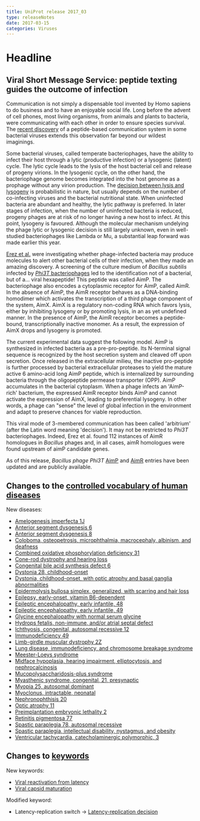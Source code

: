 ```yaml
---
title: UniProt release 2017_03
type: releaseNotes
date: 2017-03-15
categories: Viruses
---
```


# Headline

## Viral Short Message Service: peptide texting guides the outcome of infection

Communication is not simply a dispensable tool invented by Homo sapiens to do business and to have an enjoyable social life. Long before the advent of cell phones, most living organisms, from animals and plants to bacteria, were communicating with each other in order to ensure species survival. The [recent discovery](https://www.ncbi.nlm.nih.gov/pubmed/28099413) of a peptide-based communication system in some bacterial viruses extends this observation far beyond our wildest imaginings.

Some bacterial viruses, called temperate bacteriophages, have the ability to infect their host through a lytic (productive infection) or a lysogenic (latent) cycle. The lytic cycle leads to the lysis of the host bacterial cell and release of progeny virions. In the lysogenic cycle, on the other hand, the bacteriophage genome becomes integrated into the host genome as a prophage without any virion production. The [decision between lysis and lysogeny](http://viralzone.expasy.org/all_by_protein/3964.html) is probabilistic in nature, but usually depends on the number of co-infecting viruses and the bacterial nutritional state. When uninfected bacteria are abundant and healthy, the lytic pathway is preferred. In later stages of infection, when the number of uninfected bacteria is reduced, progeny phages are at risk of no longer having a new host to infect. At this point, lysogeny is favoured. Although the molecular mechanism undelying the phage lytic or lysogenic decision is still largely unknown, even in well-studied bacteriophages like Lambda or Mu, a substantial leap forward was made earlier this year.

[Erez et al.](https://www.ncbi.nlm.nih.gov/pubmed/28099413) were investigating whether phage-infected bacteria may produce molecules to alert other bacterial cells of their infection, when they made an amazing discovery. A screening of the culture medium of _Bacillus subtilis_ infected by [_Phi3T_ bacteriophages](http://www.uniprot.org/taxonomy/10736) led to the identification not of a bacterial, but of a... viral hexapeptide! This peptide was called AimP. The bacteriophage also encodes a cytoplasmic receptor for AimP, called AimR. In the absence of AimP, the AimR receptor behaves as a DNA-binding homodimer which activates the transcription of a third phage component of the system, AimX. AimX is a regulatory non-coding RNA which favors lysis, either by inhibiting lysogeny or by promoting lysis, in an as yet undefined manner. In the presence of AimP, the AimR receptor becomes a peptide-bound, transcriptionally inactive monomer. As a result, the expression of AimX drops and lysogeny is promoted.

The current experimental data suggest the following model. AimP is synthesized in infected bacteria as a pre-pro-peptide. Its N-terminal signal sequence is recognized by the host secretion system and cleaved off upon secretion. Once released in the extracellular milieu, the inactive pro-peptide is further processed by bacterial extracellular proteases to yield the mature active 6 amino-acid long AimP peptide, which is internalized by surrounding bacteria through the oligopeptide permease transporter (OPP). AimP accumulates in the bacterial cytoplasm. When a phage infects an 'AimP-rich' bacterium, the expressed AimR receptor binds AimP and cannot activate the expression of AimX, leading to preferential lysogeny. In other words, a phage can "sense" the level of global infection in the environment and adapt to preserve chances for viable reproduction.

This viral mode of 3-membered communication has been called 'arbitrium' (after the Latin word meaning 'decision'). It may not be restricted to _Phi3T_ bacteriophages. Indeed, Erez et al. found 112 instances of AimR homologues in _Bacillus_ phages and, in all cases, aimR homologues were found upstream of aimP candidate genes.

As of this release, _Bacillus phage Phi3T_ [AimP](http://www.uniprot.org/uniprotkb?query=gene:aimp+AND+organism:10736+AND+reviewed:yes) and [AimR](http://www.uniprot.org/uniprotkb?query=gene:aimr+AND+organism:10736+AND+reviewed:yes) entries have been updated and are publicly available.

## Changes to the [controlled vocabulary of human diseases](https://ftp.uniprot.org/pub/databases/uniprot/current_release/knowledgebase/complete/docs/humdisease)

New diseases:

- [Amelogenesis imperfecta 1J](http://www.uniprot.org/diseases/DI-04931)
- [Anterior segment dysgenesis 6](http://www.uniprot.org/diseases/DI-04923)
- [Anterior segment dysgenesis 8](http://www.uniprot.org/diseases/DI-04922)
- [Coloboma, osteopetrosis, microphthalmia, macrocephaly, albinism, and deafness](http://www.uniprot.org/diseases/DI-04925)
- [Combined oxidative phosphorylation deficiency 31](http://www.uniprot.org/diseases/DI-04916)
- [Cone-rod dystrophy and hearing loss](http://www.uniprot.org/diseases/DI-04912)
- [Congenital bile acid synthesis defect 6](http://www.uniprot.org/diseases/DI-04924)
- [Dystonia 28, childhood-onset](http://www.uniprot.org/diseases/DI-04935)
- [Dystonia, childhood-onset, with optic atrophy and basal ganglia abnormalities](http://www.uniprot.org/diseases/DI-04936)
- [Epidermolysis bullosa simplex, generalized, with scarring and hair loss](http://www.uniprot.org/diseases/DI-04933)
- [Epilepsy, early-onset, vitamin B6-dependent](http://www.uniprot.org/diseases/DI-04934)
- [Epileptic encephalopathy, early infantile, 48](http://www.uniprot.org/diseases/DI-04937)
- [Epileptic encephalopathy, early infantile, 49](http://www.uniprot.org/diseases/DI-04919)
- [Glycine encephalopathy with normal serum glycine](http://www.uniprot.org/diseases/DI-04929)
- [Hydrops fetalis, non-immune, and/or atrial septal defect](http://www.uniprot.org/diseases/DI-04930)
- [Ichthyosis, congenital, autosomal recessive 12](http://www.uniprot.org/diseases/DI-04921)
- [Immunodeficiency 49](http://www.uniprot.org/diseases/DI-04911)
- [Limb-girdle muscular dystrophy 2Z](http://www.uniprot.org/diseases/DI-04915)
- [Lung disease, immunodeficiency, and chromosome breakage syndrome](http://www.uniprot.org/diseases/DI-04908)
- [Meester-Loeys syndrome](http://www.uniprot.org/diseases/DI-04917)
- [Midface hypoplasia, hearing impairment, elliptocytosis, and nephrocalcinosis](http://www.uniprot.org/diseases/DI-04939)
- [Mucopolysaccharidosis-plus syndrome](http://www.uniprot.org/diseases/DI-04927)
- [Myasthenic syndrome, congenital, 21, presynaptic](http://www.uniprot.org/diseases/DI-04909)
- [Myopia 25, autosomal dominant](http://www.uniprot.org/diseases/DI-04910)
- [Myoclonus, intractable, neonatal](http://www.uniprot.org/diseases/DI-04913)
- [Nephronophthisis 20](http://www.uniprot.org/diseases/DI-04920)
- [Optic atrophy 11](http://www.uniprot.org/diseases/DI-04928)
- [Preimplantation embryonic lethality 2](http://www.uniprot.org/diseases/DI-04914)
- [Retinitis pigmentosa 77](http://www.uniprot.org/diseases/DI-04926)
- [Spastic paraplegia 78, autosomal recessive](http://www.uniprot.org/diseases/DI-04938)
- [Spastic paraplegia, intellectual disability, nystagmus, and obesity](http://www.uniprot.org/diseases/DI-04932)
- [Ventricular tachycardia, catecholaminergic polymorphic, 3](http://www.uniprot.org/diseases/DI-04918)

## Changes to [keywords](https://ftp.uniprot.org/pub/databases/uniprot/current_release/knowledgebase/complete/docs/keywlist)

New keywords:

- [Viral reactivation from latency](http://www.uniprot.org/keywords/KW-1272)
- [Viral capsid maturation](http://www.uniprot.org/keywords/KW-1273)

Modified keyword:

- Latency-replication switch -&gt; [Latency-replication decision](http://www.uniprot.org/keywords/KW-1252)
